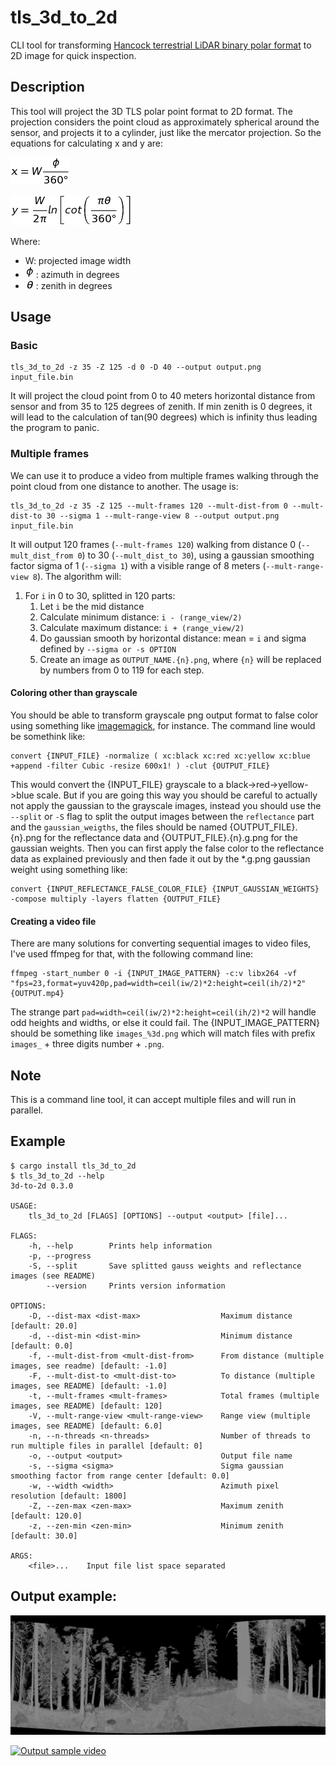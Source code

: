 # tls_3d_to_2d

CLI tool for transforming [Hancock terrestrial LiDAR binary polar format](https://bitbucket.org/StevenHancock/libclidar) to 2D image for quick inspection.

## Description

This tool will project the 3D TLS polar point format to 2D format. The projection considers the point cloud as approximately spherical around the sensor, and projects it to a cylinder, just like the mercator projection. So the equations for calculating x and y are:

![x equation](doc/img/formula_x.png)

![y equation](doc/img/formula_y.png)

Where:

* W: projected image width
* ![Phi](doc/img/formula_phi.png): azimuth in degrees
* ![Theta](doc/img/formula_theta.png): zenith in degrees


## Usage

### Basic

    tls_3d_to_2d -z 35 -Z 125 -d 0 -D 40 --output output.png input_file.bin

It will project the cloud point from 0 to 40 meters horizontal distance from sensor and from 35 to 125 degrees of zenith. If min zenith is 0 degrees, it will lead to the calculation of tan(90 degrees) which is infinity thus leading the program to panic.


### Multiple frames

We can use it to produce a video from multiple frames walking through the point cloud from one distance to another. The usage is:

    tls_3d_to_2d -z 35 -Z 125 --mult-frames 120 --mult-dist-from 0 --mult-dist-to 30 --sigma 1 --mult-range-view 8 --output output.png input_file.bin


It will output 120 frames (`--mult-frames 120`) walking from distance 0 (`--mult_dist_from 0`) to 30 (`--mult_dist_to 30`), using a gaussian smoothing factor sigma of 1 (`--sigma 1`) with a visible range of 8 meters (`--mult-range-view 8`). The algorithm will:

1. For `i` in 0 to 30, splitted in 120 parts:
    1. Let `i` be the mid distance
    1. Calculate minimum distance: `i - (range_view/2)`
    1. Calculate maximum distance: `i + (range_view/2)`
    1. Do gaussian smooth by horizontal distance: mean = `i` and sigma defined by `--sigma or -s OPTION`
    1. Create an image as `OUTPUT_NAME.{n}.png`, where `{n}` will be replaced by numbers from 0 to 119 for each step.


#### Coloring other than grayscale

You should be able to transform grayscale png output format to false color using something like [imagemagick](https://imagemagick.org/), for instance. The command line would be somethink like:

    convert {INPUT_FILE} -normalize ( xc:black xc:red xc:yellow xc:blue +append -filter Cubic -resize 600x1! ) -clut {OUTPUT_FILE} 

This would convert the {INPUT_FILE} grayscale to a black->red->yellow->blue scale. But if you are going this way you should be careful to actually not apply the gaussian to the grayscale images, instead you should use the `--split` or `-S` flag to split the output images between the `reflectance` part and the `gaussian_weigths`, the files should be named {OUTPUT_FILE}.{n}.png for the reflectance data and {OUTPUT_FILE}.{n}.g.png for the gaussian weights. Then you can first apply the false color to the reflectance data as explained previously and then fade it out by the *.g.png gaussian weight using something like:

    convert {INPUT_REFLECTANCE_FALSE_COLOR_FILE} {INPUT_GAUSSIAN_WEIGHTS} -compose multiply -layers flatten {OUTPUT_FILE}


#### Creating a video file

There are many solutions for converting sequential images to video files, I've used ffmpeg for that, with the following command line:

    ffmpeg -start_number 0 -i {INPUT_IMAGE_PATTERN} -c:v libx264 -vf "fps=23,format=yuv420p,pad=width=ceil(iw/2)*2:height=ceil(ih/2)*2" {OUTPUT.mp4}

The strange part `pad=width=ceil(iw/2)*2:height=ceil(ih/2)*2` will handle odd heights and widths, or else it could fail. The {INPUT_IMAGE_PATTERN} should be something like `images_%3d.png` which will match files with prefix `images_` + three digits number + `.png`.


## Note

This is a command line tool, it can accept multiple files and will run in parallel.


## Example

```
$ cargo install tls_3d_to_2d
$ tls_3d_to_2d --help
3d-to-2d 0.3.0

USAGE:
    tls_3d_to_2d [FLAGS] [OPTIONS] --output <output> [file]...

FLAGS:
    -h, --help        Prints help information
    -p, --progress
    -S, --split       Save splitted gauss weights and reflectance images (see README)
        --version     Prints version information

OPTIONS:
    -D, --dist-max <dist-max>                  Maximum distance [default: 20.0]
    -d, --dist-min <dist-min>                  Minimum distance [default: 0.0]
    -f, --mult-dist-from <mult-dist-from>      From distance (multiple images, see readme) [default: -1.0]
    -F, --mult-dist-to <mult-dist-to>          To distance (multiple images, see README) [default: -1.0]
    -t, --mult-frames <mult-frames>            Total frames (multiple images, see README) [default: 120]
    -V, --mult-range-view <mult-range-view>    Range view (multiple images, see README) [default: 6.0]
    -n, --n-threads <n-threads>                Number of threads to run multiple files in parallel [default: 0]
    -o, --output <output>                      Output file name
    -s, --sigma <sigma>                        Sigma gaussian smoothing factor from range center [default: 0.0]
    -w, --width <width>                        Azimuth pixel resolution [default: 1800]
    -Z, --zen-max <zen-max>                    Maximum zenith [default: 120.0]
    -z, --zen-min <zen-min>                    Minimum zenith [default: 30.0]

ARGS:
    <file>...    Input file list space separated
```


## Output example:
![output sample image](doc/img/sample.png)

[![Output sample video](https://lh3.googleusercontent.com/-eQFe3K_p37UW5-TtUy33wpxayKVGQel4xJIalrjAPyyWNzyDH4lUximzzydz31KfiPXdc8y06fajGEsbhVA54w1zpWoa5TUeMsVVSfGulBGjjkqrk4rFYmdA3NYHNl6aRzX3Qw8TQax3tOh9vMOe-AQUwL9jbiobE-lnjyYbOaSEBcX8fZVIBnIubAvPPO8zZVvTWs5t15qBjFkHUjEAQWPXsGMskeb5dTfPdjW-u5bzCiv3uJu8rdCfuGJf7Ln5U6RqAhFNBXsA28grpjme0KAJ4CYx9jPMLeanf8lxY6VCR5-BVzNS6G_x1wx-EZyL2L2XI4ZoFAdM9Nbwxhw5F1M1tU-FXf9FiJ32tmoMtE4M1qT0QFLHUNUtoUf_phO8Uif-KV44DMjvWWaRaWNwMZ7DTk79ixdSyHQ54E7o-y_NdBGjlWKaiiMg94DpEUxBwjfL3tPn3gm_DwM332AL0PewcsGGAwGWiXcxV0YCr0giRS8Mhr518PdbZQKz0gvj21QWJfO7iYv7V8SQk6QuX_RhpopZeC7zg4fmF87twVtiQypN_JB5s2Ij11vg2qSNmTQ4YHGWF1HfgsDghH3OV2wEizQ37bGSC9N5OYTP48QN6-x0dtUzvXzJxJyRKnoembDX5ms6rGGemEKirX2BnPRhHtM11vdiHxyuY7a6IN3BgiSpDUA1A=w526-h200-k-no)](https://photos.google.com/share/AF1QipPbgEoMqxw0cYPxQEF5lgGVobf02Shc8ArY1XwoZ_9SHd732I9NFHRWrgTWBid3vA/photo/AF1QipNBaKi2y3oUkcM1jyNivXMPeGa1F5f8EH-xk4Lj?key=NmFmaU0xOGk4ZWxOS2xMSHBYMnh2aU00eDB5UzF3)
